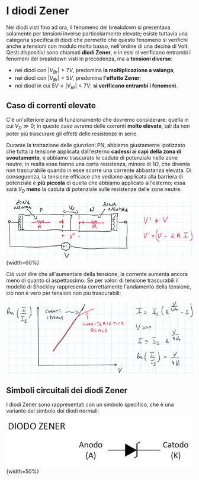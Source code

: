 # I diodi Zener

Nei diodi visti fino ad ora, il fenomeno del breakdown si presentava solamente per tensioni inverse particolarmente elevate; esiste tuttavia una categoria specifica di diodi che permette che questo fenomeno si verifichi anche a tensioni con modulo molto basso, nell'ordine di una decina di Volt. Qesti dispositivi sono chiamati **diodi Zener**, e in essi si verificano entrambi i fenomeni del breakdown visti in precedenza, ma a **tensioni diverse**:

- nei diodi con $|V_{Br}| > 7V$, predomina **la moltiplicazione a valanga**;
- nei diodi con $|V_{Br}| < 5V$, predomina **l'effetto Zener**;
- nei diodi in cui $5V < |V_{Br}| < 7V$, **si verificano entrambi i fenomeni**.

## Caso di correnti elevate

C'è un'ulteriore zona di funzionamento che dovremo considerare: quella in cui $V_{D} \gg 0$; in questo caso avremo delle correnti **molto elevate**, tali da non poter più trascurare gli effetti delle resistenze in serie.

Durante la trattazione delle giunzioni PN, abbiamo giustamente ipotizzato che tutta la tensione applicata dall'esterno **cadessi ai capi della zona di svoutamento**, e abbiamo trascurato le cadute di potenziale nelle zone neutre; in realtà esse hanno una certa resistenza, minore di $1\Omega$, che diventa non trascurabile quando in esse scorre una corrente abbastanza elevata. Di conseguenza, la tensione efficace che vediamo applicata alla barriera di potenziale è **più piccola** di quella che abbiamo applicato all'esterno; essa sarà $V_D$ **meno** la caduta di potenziale sulle resistenze delle zone neutre.

![Tensioni su Giunzione PN](../images/06_DiodiZener/ResistenzeNonTrascurabili.png){width=60%}

Ciò vuol dire che all'aumentare della tensione, la corrente aumenta ancora meno di quanto ci aspettassimo. Se per valori di tensione trascurabili il modello di Shockley rappresenta correttamente l'andamento della tensione, ciò non è vero per tensioni non più trascurabili:

![Andamento logaritmico della corrente nel caso ideale e nel caso reale](../images/06_DiodiZener/GraficoCorrente.png)

## Simboli circuitali dei diodi Zener

I diodi Zener sono rappresentati con un simbolo specifico, che è una variante del simbolo dei diodi normali:

![Simbolo diodi Zener](../images/06_DiodiZener/DiodoZener.png){width=50%}
